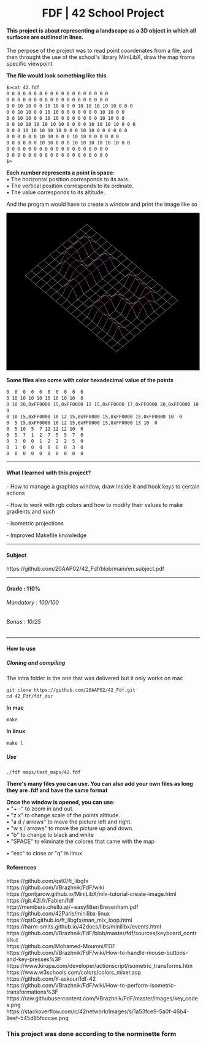 <h1 align="center"> FDF | 42 School Project </h1>
<h4>This project is about representing a landscape as a 3D object in which all surfaces are outlined in lines.</h4>
<p>The perpose of the project was to read point coordenates from a file, and then throught the use of the school's library MiniLibX, draw the map froma specific viewpoint</p>
<p><b>The file would look something like this</b></p>

```
$>cat 42.fdf
0 0 0 0 0 0 0 0 0 0 0 0 0 0 0 0 0 0 0
0 0 0 0 0 0 0 0 0 0 0 0 0 0 0 0 0 0 0
0 0 10 10 0 0 10 10 0 0 0 10 10 10 10 10 0 0 0
0 0 10 10 0 0 10 10 0 0 0 0 0 0 0 10 10 0 0
0 0 10 10 0 0 10 10 0 0 0 0 0 0 0 10 10 0 0
0 0 10 10 10 10 10 10 0 0 0 0 10 10 10 10 0 0 0
0 0 0 10 10 10 10 10 0 0 0 10 10 0 0 0 0 0 0
0 0 0 0 0 0 10 10 0 0 0 10 10 0 0 0 0 0 0
0 0 0 0 0 0 10 10 0 0 0 10 10 10 10 10 10 0 0
0 0 0 0 0 0 0 0 0 0 0 0 0 0 0 0 0 0 0
0 0 0 0 0 0 0 0 0 0 0 0 0 0 0 0 0 0 0
$>
```

<b>Each number represents a point in space</b>:<br>
• The horizontal position corresponds to its axis.<br>
• The vertical position corresponds to its ordinate.<br>
• The value corresponds to its altitude.<br>

<p>And the program would have to create a window and print the image like so</p>

![42](https://github.com/20AAP02/42_Fdf/blob/main/imgs/Screenshot%202022-04-30%20at%2012-58-14%20en.subject.pdf.png)

<p><b>Some files also come with color hexadecimal value of the points</b></p>

```
0  0  0  0  0  0  0  0  0  0
0 10 10 10 10 10 10 10 10  0
0 10 20,0xFF0000 15,0xFF0000 12 15,0xFF0000 17,0xFF0000 20,0xFF0000 10  0
0 10 15,0xFF0000 10 12 15,0xFF0000 15,0xFF0000 15,0xFF0000 10  0
0  5 15,0xFF0000 10 12 15,0xFF0000 15,0xFF0000 13 10  0
0  5 10  5  7 12 12 12 10  0
0  5  7  1  2  7  5  5  7  0
0  3  0  0  1  2  2  2  5  0
0  1  0  0  0  0  0  0  3  0
0  0  0  0  0  0  0  0  0  0
```

-----

<h4>What I learned with this project?</h4>
<p>- How to manage a graphics window, draw inside it and hook keys to certain actions</p>
<p>- How to work with rgb colors and how to modify their values to make gradients and such</p>
<p>- Isometric projections</p>
<p>- Improved Makefile knowledge</p>

-----

<h4>Subject</h4>
https://github.com/20AAP02/42_Fdf/blob/main/en.subject.pdf

-----

<h4>Grade : 110%</h4>
<h6>Mandatory : 100/100</h6>
<h6>Bonus : 10/25</h6>

-----

<h4>How to use</h4>

<h5>Cloning and compiling</h5>
<p>The intra folder is the one that was delivered but it only works on mac</p>

```
git clone https://github.com/20AAP02/42_Fdf.git
cd 42_Fdf/fdf_dir
```

<b>In mac</b>

```
make
```
<b>In linux</b>

```
make l
```

<h5>Use</h5>

```
./fdf maps/test_maps/42.fdf
```

<p><b>There's many files you can use. You can also add your own files as long they are .fdf and have the same format</b></p>

<p><b>Once the window is opened, you can use</b>:<br>
  • "+ -" to zoom in and out.<br>
  • "z x" to change scale of the points altitude.<br>
  • "a d / arrows" to move the picture left and right.<br>
  • "w s / arrows" to move the picture up and down.<br>
  • "b" to change to black and white<br>
  • "SPACE" to eliminate the colores that came with the map<br></p>
  • "esc" to close or "q" in linux<br>

<h4>References</h4>
https://github.com/qst0/ft_libgfx <br>
https://github.com/VBrazhnik/FdF/wiki <br>
https://gontjarow.github.io/MiniLibX/mlx-tutorial-create-image.html <br>
https://git.42l.fr/Fabien/fdf <br>
http://members.chello.at/~easyfilter/Bresenham.pdf <br>
https://github.com/42Paris/minilibx-linux <br>
https://qst0.github.io/ft_libgfx/man_mlx_loop.html <br>
https://harm-smits.github.io/42docs/libs/minilibx/events.html <br>
https://github.com/VBrazhnik/FdF/blob/master/fdf/sources/keyboard_controls.c <br>
https://github.com/Mohamed-Moumni/FDF <br>
https://github.com/VBrazhnik/FdF/wiki/How-to-handle-mouse-buttons-and-key-presses%3F <br>
https://www.kirupa.com/developer/actionscript/isometric_transforms.htm <br>
https://www.w3schools.com/colors/colors_mixer.asp <br>
https://github.com/Y-askour/fdf-42 <br>
https://github.com/VBrazhnik/FdF/wiki/How-to-perform-isometric-transformations%3F <br>
https://raw.githubusercontent.com/VBrazhnik/FdF/master/images/key_codes.png <br>
https://stackoverflow.com/c/42network/images/s/1a53fce9-5a0f-46b4-9eef-545d85fcccae.png <br>

<h3>This project was done according to the norminette form</h3>
